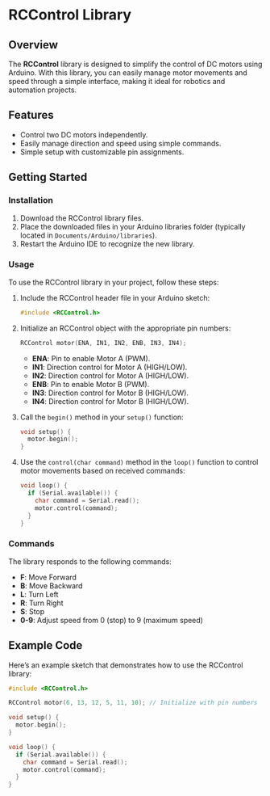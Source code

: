 # RCControl Library

## Overview
The **RCControl** library is designed to simplify the control of DC motors using Arduino. With this library, you can easily manage motor movements and speed through a simple interface, making it ideal for robotics and automation projects.

## Features
- Control two DC motors independently.
- Easily manage direction and speed using simple commands.
- Simple setup with customizable pin assignments.

## Getting Started

### Installation
1. Download the RCControl library files.
2. Place the downloaded files in your Arduino libraries folder (typically located in `Documents/Arduino/libraries`).
3. Restart the Arduino IDE to recognize the new library.

### Usage
To use the RCControl library in your project, follow these steps:

1. Include the RCControl header file in your Arduino sketch:

    ```cpp
    #include <RCControl.h>
    ```

2. Initialize an RCControl object with the appropriate pin numbers:

    ```cpp
    RCControl motor(ENA, IN1, IN2, ENB, IN3, IN4);
    ```

   - **ENA**: Pin to enable Motor A (PWM).
   - **IN1**: Direction control for Motor A (HIGH/LOW).
   - **IN2**: Direction control for Motor A (HIGH/LOW).
   - **ENB**: Pin to enable Motor B (PWM).
   - **IN3**: Direction control for Motor B (HIGH/LOW).
   - **IN4**: Direction control for Motor B (HIGH/LOW).

3. Call the `begin()` method in your `setup()` function:

    ```cpp
    void setup() {
      motor.begin();
    }
    ```

4. Use the `control(char command)` method in the `loop()` function to control motor movements based on received commands:

    ```cpp
    void loop() {
      if (Serial.available()) {
        char command = Serial.read();
        motor.control(command);
      }
    }
    ```

### Commands
The library responds to the following commands:
- **F**: Move Forward
- **B**: Move Backward
- **L**: Turn Left
- **R**: Turn Right
- **S**: Stop
- **0-9**: Adjust speed from 0 (stop) to 9 (maximum speed)

## Example Code
Here’s an example sketch that demonstrates how to use the RCControl library:

```cpp
#include <RCControl.h>

RCControl motor(6, 13, 12, 5, 11, 10); // Initialize with pin numbers

void setup() {
  motor.begin();
}

void loop() {
  if (Serial.available()) {
    char command = Serial.read();
    motor.control(command);
  }
}
